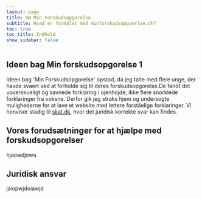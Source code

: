 ```yaml
---
layout: page
title: Om Min Forskudsopgorelse
subtitle: Hvad er formålet med minforskudsopgoerlse.dk?
toc: true
toc_title: Indhold
show_sidebar: false
---
```


## Ideen bag Min forskudsopgorelse 1

Ideen bag 'Min Forskudsopgorelse' opstod, da jeg talte med flere unge, der havde svaert ved at forholde sig til deres forskudsopgorelse.De fandt det uoverskueligt og savnede forklaring i ojenhojde, ikke flere snorklede forklaringer fra voksne.
Derfor gik jeg straks hjem og undersogte mulighederne for at lave et website med lettere forståelige forklaringer. Vi henviser stadig til [skat.dk](https://www.skat.dk), hvor det juridisk korrekte svar kan findes.

## Vores forudsætninger for at hjælpe med forskudsopgorelser
hjaowdjowa

## Juridisk ansvar
jaiopwjdoiawjd
